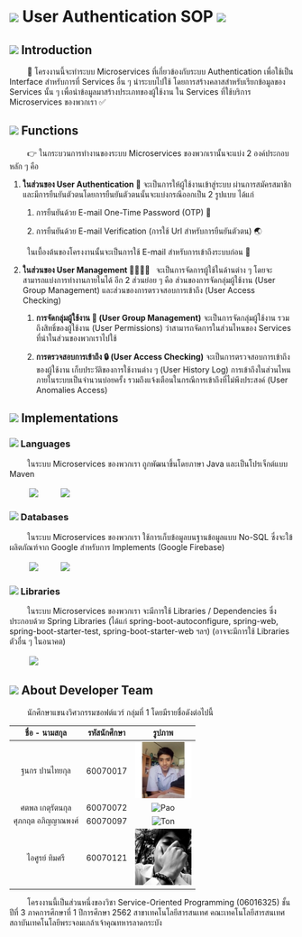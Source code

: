 # ![](https://fonts.gstatic.com/s/i/materialicons/vpn_key/v1/24px.svg) User Authentication SOP ![](https://fonts.gstatic.com/s/i/materialicons/assignment/v1/24px.svg)
## ![](https://fonts.gstatic.com/s/i/materialicons/insert_drive_file/v1/24px.svg) Introduction

&nbsp;&nbsp;&nbsp;&nbsp;&nbsp;&nbsp;&nbsp;&nbsp;📃 โครงงานนี้จะทำระบบ Microservices ที่เกี่ยวข้องกับระบบ Authentication เพื่อใช้เป็น Interface สำหรับการที่ Services อื่น ๆ นำระบบไปใช้ โดยการสร้างคลาสสำหรับเรียกข้อมูลของ Services นั้น ๆ เพื่อนำข้อมูลมาสร้างประเภทของผู้ใช้งาน ใน Services ที่ใช้บริการ Microservices ของพวกเรา ✅

## ![](https://fonts.gstatic.com/s/i/materialicons/settings_applications/v1/24px.svg) Functions
&nbsp;&nbsp;&nbsp;&nbsp;&nbsp;&nbsp;&nbsp;&nbsp;👉 ในกระบวนการทำงานของระบบ Microservices ของพวกเรานั้นจะแบ่ง 2 องค์ประกอบหลัก ๆ คือ
	
  1. <b> ในส่วนของ User Authentication 🔑</b> จะเป็นการให้ผู้ใช้งานเข้าสู่ระบบ ผ่านการสมัครสมาชิกและมีการยืนยันตัวตนโดยการยืนยันตัวตนนั้นจะแบ่งกรณีออกเป็น 2 รูปแบบ ได้แก่ 
	
      1. การยืนยันด้วย E-mail One-Time Password (OTP) 📠
	
      2. การยืนยันด้วย E-mail Verification (การใช้ Url สำหรับการยืนยันตัวตน) 🌏

&nbsp;&nbsp;&nbsp;&nbsp;&nbsp;&nbsp;&nbsp;&nbsp;ในเบื้องต้นของโครงงานนั้นจะเป็นการใช้ E-mail สำหรับการเข้าถึงระบบก่อน 🎉

  2. <b> ในส่วนของ User Management 👨‍👨‍👧‍👧 &nbsp;</b> จะเป็นการจัดการผู้ใช้ในด้านต่าง ๆ โดยจะสามารถแบ่งการทำงานภายในได้ อีก 2 ส่วนย่อย ๆ คือ ส่วนของการจัดกลุ่มผู้ใช้งาน (User Group Management) และส่วนของการตรวจสอบการเข้าถึง (User Access Checking)
	
      1. <b> การจัดกลุ่มผู้ใช้งาน 📌 (User Group Management)</b> จะเป็นการจัดกลุ่มผู้ใช้งาน รวมถึงสิทธิ์ของผู้ใช้งาน (User Permissions) ว่าสามารถจัดการในส่วนไหนของ Services ที่นำในส่วนของพวกเราไปใช้
	
      2. <b> การตรวจสอบการเข้าถึง 🔒 (User Access Checking)</b> จะเป็นการตรวจสอบการเข้าถึงของผู้ใช้งาน เก็บประวัติของการใช้งานต่าง ๆ (User History Log) การเข้าถึงในส่วนไหนภายในระบบเป็นจำนวนบ่อยครั้ง รวมถึงแจ้งเตือนในกรณีการเข้าถึงที่ไม่พึงประสงค์ (User Anomalies Access)

## ![](https://fonts.gstatic.com/s/i/materialicons/bar_chart/v1/24px.svg) Implementations

### ![](https://fonts.gstatic.com/s/i/materialicons/laptop_chromebook/v1/24px.svg) Languages

&nbsp;&nbsp;&nbsp;&nbsp;&nbsp;&nbsp;&nbsp;&nbsp;ในระบบ Microservices ของพวกเรา ถูกพัฒนาขึ้นโดยภาษา Java และเป็นโปรเจ็กต์แบบ Maven
<br />
<br />
&nbsp;&nbsp;&nbsp;&nbsp;&nbsp;&nbsp;&nbsp;&nbsp;
<img src="images/Java.jpg" width="100" />
&nbsp;&nbsp;&nbsp;&nbsp;&nbsp;&nbsp;&nbsp;&nbsp;
<img src="images/Maven.jpg" width="100" />

### ![](https://fonts.gstatic.com/s/i/materialicons/memory/v1/24px.svg) Databases

&nbsp;&nbsp;&nbsp;&nbsp;&nbsp;&nbsp;&nbsp;&nbsp;ในระบบ Microservices ของพวกเรา ใช้การเก็บข้อมูลบนฐานข้อมูลแบบ No-SQL ซึ่งจะใข้ผลิตภัณฑ์จาก Google สำหรับการ Implements (Google Firebase)
<br />
<br />
&nbsp;&nbsp;&nbsp;&nbsp;&nbsp;&nbsp;&nbsp;&nbsp;
<img src="images/Google.jpg" width="100" />
&nbsp;&nbsp;&nbsp;&nbsp;&nbsp;&nbsp;&nbsp;&nbsp;
<img src="images/Firebase.jpg" width="100" />

### ![](https://fonts.gstatic.com/s/i/materialicons/library_books/v1/24px.svg) Libraries

&nbsp;&nbsp;&nbsp;&nbsp;&nbsp;&nbsp;&nbsp;&nbsp;ในระบบ Microservices ของพวกเรา จะมีการใช้ Libraries / Dependencies ซึ่งประกอบด้วย Spring Libraries (ได้แก่ spring-boot-autoconfigure, spring-web, spring-boot-starter-test, spring-boot-starter-web ฯลฯ) (อาจจะมีการใช้ Libraries ตัวอื่น ๆ ในอนาคต)
<br />
<br />
&nbsp;&nbsp;&nbsp;&nbsp;&nbsp;&nbsp;&nbsp;&nbsp;
<img src="images/Spring.jpg" width="100" />

## ![](https://fonts.gstatic.com/s/i/materialicons/people/v1/24px.svg) About Developer Team

&nbsp;&nbsp;&nbsp;&nbsp;&nbsp;&nbsp;&nbsp;&nbsp;นักศึกษาแขนงวิศวกรรมซอฟต์แวร์ กลุ่มที่ 1 โดยมีรายชื่อดังต่อไปนี้


| ชื่อ - นามสกุล | รหัสนักศึกษา |  รูปภาพ |
| :--------: | :--------: | :--------: |
|   ฐนกร ปานไทยกุล |   60070017   |    ![Ohm](images/Ohm.jpg)   |
|   ศตพล เกตุรัตนกุล   |   60070072   |    ![Pao](images/Pao.jiff)   |
|   ศุภกฤต อภิญญาณพงศ์   |   60070097   |    ![Ton](images/Ton.jiff)   |
|   ไอศูรย์ ทิมศรี   |   60070121   |    ![Ken](images/Ken.jpg)   | 

&nbsp;&nbsp;&nbsp;&nbsp;&nbsp;&nbsp;&nbsp;&nbsp;โครงงานนี้เป็นส่วนหนึ่งของวิชา Service-Oriented Programming (06016325) ชั้นปีที่ 3 ภาคการศึกษาที่ 1 ปีการศึกษา 2562 สาขาเทคโนโลยีสารสนเทศ คณะเทคโนโลยีสารสนเทศ สถาบันเทคโนโลยีพระจอมเกล้าเจ้าคุณทหารลาดกระบัง
